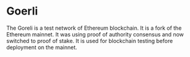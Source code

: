 # Goerli

The Goreli is a test network of Ethereum blockchain. It is a fork of the Ethereum mainnet. It was using proof of authority consensus and now switched to proof of stake. It is used for blockchain testing before deployment on the mainnet.
